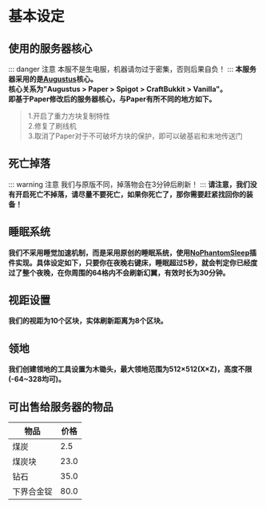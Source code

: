 # 基本设定
## 使用的服务器核心
::: danger 注意
本服不是生电服，机器请勿过于密集，否则后果自负！
:::
**本服务器采用的是[Augustus](https://GitHub.com/SkydomGroup/Augustus)核心。** <br>
**核心关系为"Augustus > Paper > Spigot > CraftBukkit > Vanilla"。** <br>
**即基于Paper修改后的服务器核心，与Paper有所不同的地方如下。**
> 1.开启了重力方块复制特性 <br>
> 2.修复了刷线机 <br>
> 3.取消了Paper对于不可破坏方块的保护，即可以破基岩和末地传送门
## 死亡掉落
::: warning 注意
我们与原版不同，掉落物会在3分钟后刷新！
:::
**请注意，我们没有开启死亡不掉落，请尽量不要死亡，如果你死亡了，那你需要赶紧找回你的装备！**
## 睡眠系统
**我们不采用睡觉加速机制，而是采用原创的睡眠系统，使用[NoPhantomSleep](https://GitHub.com/SkydomGroup/NoPhantomSleep)插件实现。具体设定如下，只要你在夜晚右键床，睡眠超过5秒，就会判定你已经度过了整个夜晚，在你周围的64格内不会刷新幻翼，有效时长为30分钟。** <br>
## 视距设置
**我们的视距为10个区块，实体刷新距离为8个区块。**
<!--## 实体生成
**我们虽然降低了视距和实体的计算距离，但是我们显著提升了玩家附近区块的刷怪效率。**-->
## 领地
**我们创建领地的工具设置为木锄头，最大领地范围为512×512(X×Z)，高度不限(-64~328均可)。**
## 可出售给服务器的物品
| 物品    | 价格   |
|-------|------|
| 煤炭    | 2.5  |
| 煤炭块   | 23.0 |
| 钻石    | 35.0 |
| 下界合金锭 | 80.0 |